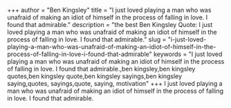 +++
author = "Ben Kingsley"
title = "I just loved playing a man who was unafraid of making an idiot of himself in the process of falling in love. I found that admirable."
description = "the best Ben Kingsley Quote: I just loved playing a man who was unafraid of making an idiot of himself in the process of falling in love. I found that admirable."
slug = "i-just-loved-playing-a-man-who-was-unafraid-of-making-an-idiot-of-himself-in-the-process-of-falling-in-love-i-found-that-admirable"
keywords = "I just loved playing a man who was unafraid of making an idiot of himself in the process of falling in love. I found that admirable.,ben kingsley,ben kingsley quotes,ben kingsley quote,ben kingsley sayings,ben kingsley saying,quotes, sayings,quote, saying, motivation"
+++
I just loved playing a man who was unafraid of making an idiot of himself in the process of falling in love. I found that admirable.
